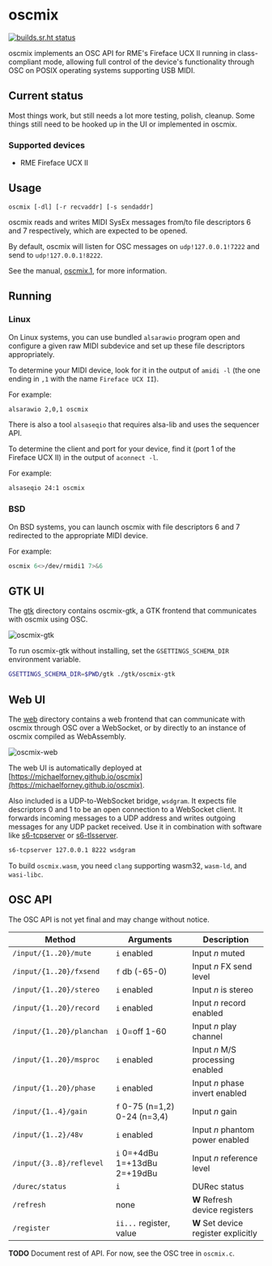 # oscmix

[![builds.sr.ht status](https://builds.sr.ht/~mcf/oscmix/commits/main.svg)](https://builds.sr.ht/~mcf/oscmix/commits/main)

oscmix implements an OSC API for RME's Fireface UCX II running in
class-compliant mode, allowing full control of the device's
functionality through OSC on POSIX operating systems supporting USB
MIDI.

## Current status

Most things work, but still needs a lot more testing, polish,
cleanup. Some things still need to be hooked up in the UI or
implemented in oscmix.

### Supported devices

- RME Fireface UCX II

## Usage

```
oscmix [-dl] [-r recvaddr] [-s sendaddr]
```

oscmix reads and writes MIDI SysEx messages from/to file descriptors
6 and 7 respectively, which are expected to be opened.

By default, oscmix will listen for OSC messages on `udp!127.0.0.1!7222`
and send to `udp!127.0.0.1!8222`.

See the manual, [oscmix.1], for more information.

[oscmix.1]: https://michaelforney.github.io/oscmix/oscmix.1.html

## Running

### Linux

On Linux systems, you can use bundled `alsarawio` program open and
configure a given raw MIDI subdevice and set up these file descriptors
appropriately.

To determine your MIDI device, look for it in the output of `amidi -l`
(the one ending in `,1` with the name `Fireface UCX II`).

For example:

```sh
alsarawio 2,0,1 oscmix
```

There is also a tool `alsaseqio` that requires alsa-lib and uses
the sequencer API.

To determine the client and port for your device, find it (port 1
of the Fireface UCX II) in the output of `aconnect -l`.

For example:

```sh
alsaseqio 24:1 oscmix
```

### BSD

On BSD systems, you can launch oscmix with file descriptors 6 and
7 redirected to the appropriate MIDI device.

For example:

```sh
oscmix 6<>/dev/rmidi1 7>&6
```

## GTK UI

The [gtk](gtk) directory contains oscmix-gtk, a GTK frontend that
communicates with oscmix using OSC.

![oscmix-gtk](https://mforney.org/misc/oscmix.png)

To run oscmix-gtk without installing, set the `GSETTINGS_SCHEMA_DIR`
environment variable.

```sh
GSETTINGS_SCHEMA_DIR=$PWD/gtk ./gtk/oscmix-gtk
```

## Web UI

The [web](web) directory contains a web frontend that can communicate
with oscmix through OSC over a WebSocket, or by directly to an
instance of oscmix compiled as WebAssembly.

![oscmix-web]

The web UI is automatically deployed at
[https://michaelforney.github.io/oscmix](https://michaelforney.github.io/oscmix).

Also included is a UDP-to-WebSocket bridge, `wsdgram`. It expects
file descriptors 0 and 1 to be an open connection to a WebSocket
client. It forwards incoming messages to a UDP address and writes
outgoing messages for any UDP packet received. Use it in combination
with software like [s6-tcpserver] or [s6-tlsserver].

```sh
s6-tcpserver 127.0.0.1 8222 wsdgram
```

To build `oscmix.wasm`, you need `clang` supporting wasm32, `wasm-ld`,
and `wasi-libc`.

[oscmix-web]: https://github.com/michaelforney/oscmix/assets/52851/ef22e75e-9d38-4c82-b016-81bce77be571
[s6-tcpserver]: https://skarnet.org/software/s6-networking/s6-tcpserver.html
[s6-tlsserver]: https://skarnet.org/software/s6-networking/s6-tlsserver.html

## OSC API

The OSC API is not yet final and may change without notice.

| Method | Arguments | Description |
| --- | --- | --- |
| `/input/{1..20}/mute` | `i` enabled | Input *n* muted |
| `/input/{1..20}/fxsend` | `f` db (-65-0) | Input *n* FX send level |
| `/input/{1..20}/stereo` | `i` enabled | Input *n* is stereo |
| `/input/{1..20}/record` | `i` enabled | Input *n* record enabled |
| `/input/{1..20}/planchan` | `i` 0=off 1-60 | Input *n* play channel |
| `/input/{1..20}/msproc` | `i` enabled | Input *n* M/S processing enabled |
| `/input/{1..20}/phase` | `i` enabled | Input *n* phase invert enabled |
| `/input/{1..4}/gain` | `f` 0-75 (n=1,2) 0-24 (n=3,4) | Input *n* gain |
| `/input/{1..2}/48v` | `i` enabled | Input *n* phantom power enabled |
| `/input/{3..8}/reflevel` | `i` 0=+4dBu 1=+13dBu 2=+19dBu | Input *n* reference level |
| `/durec/status` | `i` | DURec status |
| `/refresh` | none | **W** Refresh device registers |
| `/register` | `ii...` register, value | **W** Set device register explicitly |

**TODO** Document rest of API. For now, see the OSC tree in `oscmix.c`.
